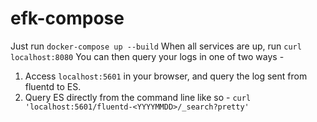 # efk-compose
Just run `docker-compose up --build`
When all services are up, run `curl localhost:8080`
You can then query your logs in one of two ways -
1. Access `localhost:5601` in your browser, and query the log sent from fluentd to ES.
2. Query ES directly from the command line like so - `curl 'localhost:5601/fluentd-<YYYYMMDD>/_search?pretty'`
